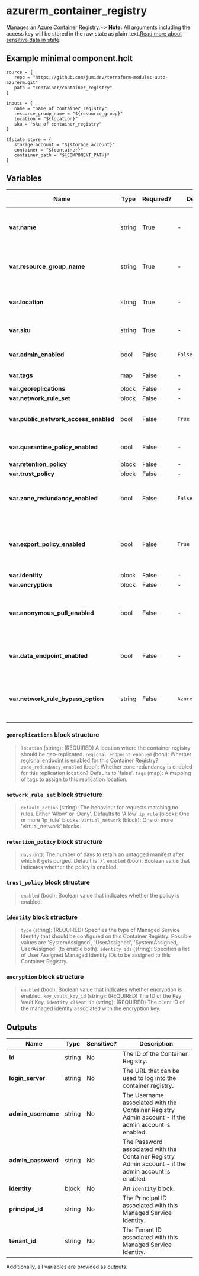 # azurerm_container_registry

Manages an Azure Container Registry.~> **Note:** All arguments including the access key will be stored in the raw state as plain-text.[Read more about sensitive data in state](/docs/state/sensitive-data.html).

## Example minimal component.hclt

```hcl
source = {
   repo = "https://github.com/jumidev/terraform-modules-auto-azurerm.git" 
   path = "container/container_registry" 
}

inputs = {
   name = "name of container_registry" 
   resource_group_name = "${resource_group}" 
   location = "${location}" 
   sku = "sku of container_registry" 
}

tfstate_store = {
   storage_account = "${storage_account}" 
   container = "${container}" 
   container_path = "${COMPONENT_PATH}" 
}

```

## Variables

| Name | Type | Required? |  Default  |  possible values |  Description |
| ---- | ---- | --------- |  ----------- | ----------- | ----------- |
| **var.name** | string | True | -  |  -  |  Specifies the name of the Container Registry. Only Alphanumeric characters allowed. Changing this forces a new resource to be created. | 
| **var.resource_group_name** | string | True | -  |  -  |  The name of the resource group in which to create the Container Registry. Changing this forces a new resource to be created. | 
| **var.location** | string | True | -  |  -  |  Specifies the supported Azure location where the resource exists. Changing this forces a new resource to be created. | 
| **var.sku** | string | True | -  |  `Basic`, `Standard`, `Premium`  |  The SKU name of the container registry. Possible values are `Basic`, `Standard` and `Premium`. | 
| **var.admin_enabled** | bool | False | `False`  |  -  |  Specifies whether the admin user is enabled. Defaults to `false`. | 
| **var.tags** | map | False | -  |  -  |  A mapping of tags to assign to the resource. | 
| **var.georeplications** | block | False | -  |  -  |  A `georeplications` block. | 
| **var.network_rule_set** | block | False | -  |  -  |  A `network_rule_set` block. | 
| **var.public_network_access_enabled** | bool | False | `True`  |  -  |  Whether public network access is allowed for the container registry. Defaults to `true`. | 
| **var.quarantine_policy_enabled** | bool | False | -  |  -  |  Boolean value that indicates whether quarantine policy is enabled. | 
| **var.retention_policy** | block | False | -  |  -  |  A `retention_policy` block. | 
| **var.trust_policy** | block | False | -  |  -  |  A `trust_policy` block. | 
| **var.zone_redundancy_enabled** | bool | False | `False`  |  -  |  Whether zone redundancy is enabled for this Container Registry? Changing this forces a new resource to be created. Defaults to `false`. | 
| **var.export_policy_enabled** | bool | False | `True`  |  -  |  Boolean value that indicates whether export policy is enabled. Defaults to `true`. In order to set it to `false`, make sure the `public_network_access_enabled` is also set to `false`. | 
| **var.identity** | block | False | -  |  -  |  An `identity` block. | 
| **var.encryption** | block | False | -  |  -  |  An `encryption` block. | 
| **var.anonymous_pull_enabled** | bool | False | -  |  -  |  Whether allows anonymous (unauthenticated) pull access to this Container Registry? This is only supported on resources with the `Standard` or `Premium` SKU. | 
| **var.data_endpoint_enabled** | bool | False | -  |  -  |  Whether to enable dedicated data endpoints for this Container Registry? This is only supported on resources with the `Premium` SKU. | 
| **var.network_rule_bypass_option** | string | False | `AzureServices`  |  `None`, `AzureServices`  |  Whether to allow trusted Azure services to access a network restricted Container Registry? Possible values are `None` and `AzureServices`. Defaults to `AzureServices`. | 

### `georeplications` block structure

>`location` (string): (REQUIRED) A location where the container registry should be geo-replicated.
>`regional_endpoint_enabled` (bool): Whether regional endpoint is enabled for this Container Registry?
>`zone_redundancy_enabled` (bool): Whether zone redundancy is enabled for this replication location? Defaults to 'false'.
>`tags` (map): A mapping of tags to assign to this replication location.

### `network_rule_set` block structure

>`default_action` (string): The behaviour for requests matching no rules. Either 'Allow' or 'Deny'. Defaults to 'Allow'
>`ip_rule` (block): One or more 'ip_rule' blocks.
>`virtual_network` (block): One or more 'virtual_network' blocks.

### `retention_policy` block structure

>`days` (int): The number of days to retain an untagged manifest after which it gets purged. Default is '7'.
>`enabled` (bool): Boolean value that indicates whether the policy is enabled.

### `trust_policy` block structure

>`enabled` (bool): Boolean value that indicates whether the policy is enabled.

### `identity` block structure

>`type` (string): (REQUIRED) Specifies the type of Managed Service Identity that should be configured on this Container Registry. Possible values are 'SystemAssigned', 'UserAssigned', 'SystemAssigned, UserAssigned' (to enable both).
>`identity_ids` (string): Specifies a list of User Assigned Managed Identity IDs to be assigned to this Container Registry.

### `encryption` block structure

>`enabled` (bool): Boolean value that indicates whether encryption is enabled.
>`key_vault_key_id` (string): (REQUIRED) The ID of the Key Vault Key.
>`identity_client_id` (string): (REQUIRED) The client ID of the managed identity associated with the encryption key.



## Outputs

| Name | Type | Sensitive? | Description |
| ---- | ---- | --------- | --------- |
| **id** | string | No  | The ID of the Container Registry. | 
| **login_server** | string | No  | The URL that can be used to log into the container registry. | 
| **admin_username** | string | No  | The Username associated with the Container Registry Admin account - if the admin account is enabled. | 
| **admin_password** | string | No  | The Password associated with the Container Registry Admin account - if the admin account is enabled. | 
| **identity** | block | No  | An `identity` block. | 
| **principal_id** | string | No  | The Principal ID associated with this Managed Service Identity. | 
| **tenant_id** | string | No  | The Tenant ID associated with this Managed Service Identity. | 

Additionally, all variables are provided as outputs.
